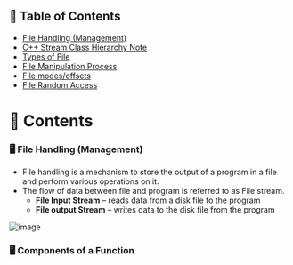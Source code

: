 ## 📗 Table of Contents

- [File Handling (Management)](#file_handling)
- [C++ Stream Class Hierarchy Note](#stream_classes)
- [Types of File](#file_types)
- [File Manipulation Process](#file_manipulation)
- [File modes/offsets](#file_modess)
- [File Random Access](#random_access)


# 📖 Contents

### 🖥️ File Handling (Management) <a name="file_handling"></a>

- File handling is a mechanism to store the output of a program in a file and perform various operations on it.
- The flow of data between file and program is referred to as File stream.
   - **File Input Stream** – reads data from a disk  file to the program
   - **File output Stream** – writes data to the disk file from the program
     
![image](https://github.com/SWEG-2015-EC-Batch/FoP-II-Note-and-Practical-Activities/assets/73167960/1a34ba76-bb87-4d0c-998b-dcf596d5cb62)


### 🖥️ Components of a Function <a name="components"></a>
